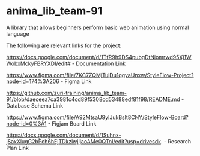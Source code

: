 # anima_lib_team-91
A library that allows beginners perform basic web animation using normal language

The following are relevant links for the project:

https://docs.google.com/document/d/1TfR9h9DS4pubgDtNiomrwd95Xj1WWobxMckyFBRYXDI/edit#  -  Documentation Link

https://www.figma.com/file/7KC7ZQMjTujDu1qgyaUnxw/StyleFlow-Project?node-id=174%3A206  -  Figma Link

https://github.com/zuri-training/anima_lib_team-91/blob/daeceea7ca3981c4cd89f5308cd53488edf81f98/README.md  -  Database Schema Link

https://www.figma.com/file/A92MtsaU9yIJukBslt8CNY/StyleFlow-Board?node-id=0%3A1  -  Figjam Board Link

https://docs.google.com/document/d/1Suhnx-jSaxXlugG2bPch6hEjTDkzlwjIjaoAMe0QTnI/edit?usp=drivesdk. -  Research Plan Link